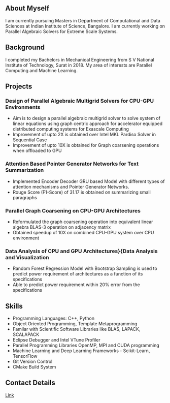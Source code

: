 ## About Myself

I am currently pursuing Masters in Department of Computational and Data Sciences at Indian Institute of Science, Bangalore. I am currently working on Parallel Algebraic Solvers for Extreme Scale Systems. 

## Background

I completed my Bachelors in Mechanical Engineering from S V National Institute of Technology, Surat in 2018. My area of interests are Parallel Computing and Machine Learning.


## Projects

### Design of Parallel Algebraic Multigrid Solvers for CPU-GPU Environments
- Aim is to design a parallel algebraic multigrid solver to solve system of linear equations using graph centric approach for accelerator equipped distributed computing systems for Exascale Computing
-  Improvement of upto 2X is obtained over Intel MKL Pardiso Solver in Sequential Case
-  Improvement of upto 10X is obtained for Graph coarsening operations when offloaded to GPU

### Attention Based Pointer Generator Networks for Text Summarization
- Implemented Encoder Decoder GRU based Model with different types of attention mechanisms and Pointer Generator Networks.
- Rouge Score (F1-Score) of 31.17 is obtained on summarizing small paragraphs

### Parallel Graph Coarsening on CPU-GPU Architectures
- Reformulated the graph coarsening operation into equivalent linear algebra BLAS-3 operation on adjacency matrix
- Obtained speedup of 10X on combined CPU-GPU system over CPU environment

### Data Analysis of CPU and GPU Architectures}{Data Analysis and Visualization
- Random Forest Regression Model with Bootstrap Sampling is used to predict  power requirement of architectures as a function of its specifications
- Able to predict power requirement within 20% error from the specifications

## Skills
- Programming Languages: C++, Python
- Object Oriented Programming, Template Metaprogramming
- Familar with Scientific Software Libraries like BLAS, LAPACK, SCALAPACK
- Eclipse Debugger and Intel VTune Profiler
- Parallel Programming Libraries OpenMP, MPI and CUDA programming
- Machine Learning and Deep Learning Frameworks - Scikit-Learn, TensorFlow
- Git Version Control
- CMake Build System

## Contact Details

[Link](13mananshah@gmail.com) 
